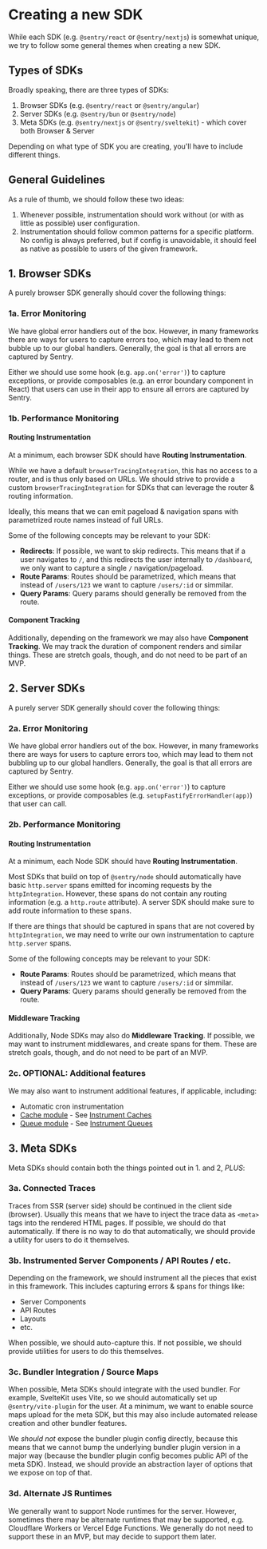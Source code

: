 # Creating a new SDK

While each SDK (e.g. `@sentry/react` or `@sentry/nextjs`) is somewhat unique, we try to follow some general themes when
creating a new SDK.

## Types of SDKs

Broadly speaking, there are three types of SDKs:

1. Browser SDKs (e.g. `@sentry/react` or `@sentry/angular`)
2. Server SDKs (e.g. `@sentry/bun` or `@sentry/node`)
3. Meta SDKs (e.g. `@sentry/nextjs` or `@sentry/sveltekit`) - which cover both Browser & Server

Depending on what type of SDK you are creating, you'll have to include different things.

## General Guidelines

As a rule of thumb, we should follow these two ideas:

1. Whenever possible, instrumentation should work without (or with as little as possible) user configuration.
2. Instrumentation should follow common patterns for a specific platform. No config is always preferred, but if config
   is unavoidable, it should feel as native as possible to users of the given framework.

## 1. Browser SDKs

A purely browser SDK generally should cover the following things:

### 1a. Error Monitoring

We have global error handlers out of the box. However, in many frameworks there are ways for users to capture errors
too, which may lead to them not bubble up to our global handlers. Generally, the goal is that all errors are captured by
Sentry.

Either we should use some hook (e.g. `app.on('error')`) to capture exceptions, or provide composables (e.g. an error
boundary component in React) that users can use in their app to ensure all errors are captured by Sentry.

### 1b. Performance Monitoring

#### Routing Instrumentation

At a minimum, each browser SDK should have **Routing Instrumentation**.

While we have a default `browserTracingIntegration`, this has no access to a router, and is thus only based on URLs. We
should strive to provide a custom `browserTracingIntegration` for SDKs that can leverage the router & routing
information.

Ideally, this means that we can emit pageload & navigation spans with parametrized route names instead of full URLs.

Some of the following concepts may be relevant to your SDK:

- **Redirects**: If possible, we want to skip redirects. This means that if a user navigates to `/`, and this redirects
  the user internally to `/dashboard`, we only want to capture a single `/` navigation/pageload.
- **Route Params**: Routes should be parametrized, which means that instead of `/users/123` we want to capture
  `/users/:id` or simmilar.
- **Query Params**: Query params should generally be removed from the route.

#### Component Tracking

Additionally, depending on the framework we may also have **Component Tracking**. We may track the duration of component
renders and similar things. These are stretch goals, though, and do not need to be part of an MVP.

## 2. Server SDKs

A purely server SDK generally should cover the following things:

### 2a. Error Monitoring

We have global error handlers out of the box. However, in many frameworks there are ways for users to capture errors
too, which may lead to them not bubbling up to our global handlers. Generally, the goal is that all errors are captured
by Sentry.

Either we should use some hook (e.g. `app.on('error')`) to capture exceptions, or provide composables (e.g.
`setupFastifyErrorHandler(app)`) that user can call.

### 2b. Performance Monitoring

#### Routing Instrumentation

At a minimum, each Node SDK should have **Routing Instrumentation**.

Most SDKs that build on top of `@sentry/node` should automatically have basic `http.server` spans emitted for incoming
requests by the `httpIntegration`. However, these spans do not contain any routing information (e.g. a `http.route`
attribute). A server SDK should make sure to add route information to these spans.

If there are things that should be captured in spans that are not covered by `httpIntegration`, we may need to write our
own instrumentation to capture `http.server` spans.

Some of the following concepts may be relevant to your SDK:

- **Route Params**: Routes should be parametrized, which means that instead of `/users/123` we want to capture
  `/users/:id` or simmilar.
- **Query Params**: Query params should generally be removed from the route.

#### Middleware Tracking

Additionally, Node SDKs may also do **Middleware Tracking**. If possible, we may want to instrument middlewares, and
create spans for them. These are stretch goals, though, and do not need to be part of an MVP.

### 2c. OPTIONAL: Additional features

We may also want to instrument additional features, if applicable, including:

- Automatic cron instrumentation
- [Cache module](https://docs.sentry.io/product/insights/caches/) - See
  [Instrument Caches](https://docs.sentry.io/platforms/javascript/guides/connect/tracing/instrumentation/custom-instrumentation/caches-module/)
- [Queue module](https://docs.sentry.io/product/insights/queue-monitoring/) - See
  [Instrument Queues](https://docs.sentry.io/platforms/javascript/guides/connect/tracing/instrumentation/custom-instrumentation/queues-module/)

## 3. Meta SDKs

Meta SDKs should contain both the things pointed out in 1. and 2, _PLUS_:

### 3a. Connected Traces

Traces from SSR (server side) should be continued in the client side (browser). Usually this means that we have to
inject the trace data as `<meta>` tags into the rendered HTML pages. If possible, we should do that automatically. If
there is no way to do that automatically, we should provide a utility for users to do it themselves.

### 3b. Instrumented Server Components / API Routes / etc.

Depending on the framework, we should instrument all the pieces that exist in this framework. This includes capturing
errors & spans for things like:

- Server Components
- API Routes
- Layouts
- etc.

When possible, we should auto-capture this. If not possible, we should provide utilities for users to do this
themselves.

### 3c. Bundler Integration / Source Maps

When possible, Meta SDKs should integrate with the used bundler. For example, SvelteKit uses Vite, so we should
automatically set up `@sentry/vite-plugin` for the user. At a minimum, we want to enable source maps upload for the meta
SDK, but this may also include automated release creation and other bundler features.

We _should not_ expose the bundler plugin config directly, because this means that we cannot bump the underlying bundler
plugin version in a major way (because the bundler plugin config becomes public API of the meta SDK). Instead, we should
provide an abstraction layer of options that we expose on top of that.

### 3d. Alternate JS Runtimes

We generally want to support Node runtimes for the server. However, sometimes there may be alternate runtimes that may
be supported, e.g. Cloudflare Workers or Vercel Edge Functions. We generally do not need to support these in an MVP, but
may decide to support them later.
